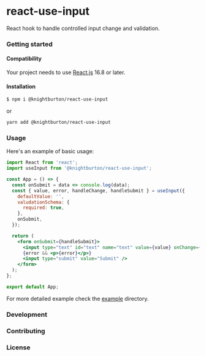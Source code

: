 # react-use-input

React hook to handle controlled input change and validation.

### Getting started
#### Compatibility
Your project needs to use [React.js](https://reactjs.org/) 16.8 or later.

#### Installation
```bash
$ npm i @knightburton/react-use-input
```
or
```bash
yarn add @knightburton/react-use-input
```

### Usage
Here's an example of basic usage:
```jsx
import React from 'react';
import useInput from '@knightburton/react-use-input';

const App = () => {
  const onSubmit = data => console.log(data);
  const { value, error, handleChange, handleSubmit } = useInput({
    defaultValue: '',
    valudationSchema: {
      required: true,
    },
    onSubmit,
  });

  return (
    <form onSubmit={handleSubmit}>
      <input type="text" id="text" name="text" value={value} onChange={handleChange} />
      {error && <p>{error}</p>}
      <input type="submit" value="Submit" />
    </form>
  );
};

export default App;
```
For more detailed example check the [example](./example) directory.

### Development

### Contributing

### License
